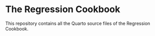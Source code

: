 
<!-- README.md is generated from README.Rmd. Please edit that file -->

# The Regression Cookbook

<!-- badges: start -->

<!-- badges: end -->

This repository contains all the Quarto source files of the Regression
Cookbook.
